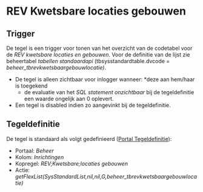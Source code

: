 # REV Kwetsbare locaties gebouwen

## Trigger

De tegel is een trigger voor tonen van het overzicht van de codetabel voor de _REV kwetsbare locaties en gebouwen_. Voor de definitie van de lijst zie beheertabel _tabellen standaardapi_ (tbsysstandardtable.dvcode = _beheer_tbrevkwetsbaargebouwlocatie)_.

- De tegel is alleen zichtbaar voor inlogger wanneer:
  \*deze aan hem/haar is toegekend
  - de evaluatie van het _SQL statement onzichtbaar_ bij de tegeldefinitie een waarde ongelijk aan 0 oplevert.
- Een tegel is disabled indien zo aangevinkt bij de tegeldefinitie.

## Tegeldefinitie

De tegel is standaard als volgt gedefinieerd ([Portal Tegeldefinitie](/docs/instellen_inrichten/portaldefinitie/portal_tegel.md)):

- Portaal: _Beheer_
- Kolom: _Inrichtingen_
- Kopregel: _REV;Kwetsbare;locaties gebouwen_
- Actie: _getFlexList(SysStandardList,nil,nil,G,beheer_tbrevkwetsbaargebouwlocatie)_
